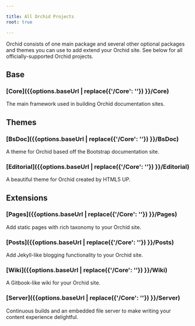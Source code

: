 ```yaml
---

title: All Orchid Projects
root: true

---
```


</section> 

Orchid consists of one main package and several other optional packages and themes you can use to add extend your Orchid 
site. See below for all officially-supported Orchid projects.

<section class="bs-docs-section">
    <h1 id="base" class="page-header">Base</h1>  

### [Core]({{options.baseUrl | replace({'/Core': ''}) }}/Core)

The main framework used in building Orchid documentation sites.
</section> 

<section class="bs-docs-section">
    <h1 id="themes" class="page-header">Themes</h1>

### [BsDoc]({{options.baseUrl | replace({'/Core': ''}) }}/BsDoc)

A theme for Orchid based off the Bootstrap documentation site.

### [Editorial]({{options.baseUrl | replace({'/Core': ''}) }}/Editorial)

A beautiful theme for Orchid created by HTML5 UP.


</section>

<section class="bs-docs-section">
    <h1 id="extensions" class="page-header">Extensions</h1>
    


### [Pages]({{options.baseUrl | replace({'/Core': ''}) }}/Pages)

Add static pages with rich taxonomy to your Orchid site.

### [Posts]({{options.baseUrl | replace({'/Core': ''}) }}/Posts)

Add Jekyll-like blogging functionality to your Orchid site.

### [Wiki]({{options.baseUrl | replace({'/Core': ''}) }}/Wiki)

A Gitbook-like wiki for your Orchid site.

### [Server]({{options.baseUrl | replace({'/Core': ''}) }}/Server)

Continuous builds and an embedded file server to make writing your content experience delightful.


</section>